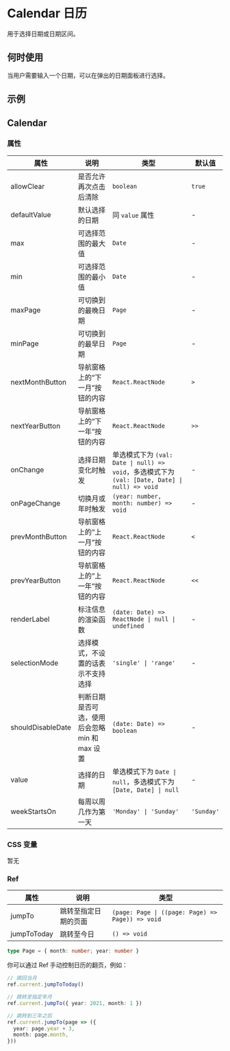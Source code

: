 # Calendar 日历 <Experimental></Experimental>

用于选择日期或日期区间。

## 何时使用

当用户需要输入一个日期，可以在弹出的日期面板进行选择。

## 示例

<code src="./demos/demo1.tsx"></code>
<code src="./demos/demo2.tsx"></code>
<code src="./demos/demo3.tsx"></code>

## Calendar

### 属性

| 属性              | 说明                                           | 类型                                                                                           | 默认值     |
| ----------------- | ---------------------------------------------- | ---------------------------------------------------------------------------------------------- | ---------- |
| allowClear        | 是否允许再次点击后清除                         | `boolean`                                                                                      | `true`     |
| defaultValue      | 默认选择的日期                                 | 同 `value` 属性                                                                                | -          |
| max               | 可选择范围的最大值                             | `Date`                                                                                         | -          |
| min               | 可选择范围的最小值                             | `Date`                                                                                         | -          |
| maxPage           | 可切换到的最晚日期                             | `Page`                                                                                         | -          |
| minPage           | 可切换到的最早日期                             | `Page`                                                                                         | -          |
| nextMonthButton   | 导航窗格上的“下一月”按钮的内容                 | `React.ReactNode`                                                                              | `>`        |
| nextYearButton    | 导航窗格上的“下一年”按钮的内容                 | `React.ReactNode`                                                                              | `>>`       |
| onChange          | 选择日期变化时触发                             | 单选模式下为 `(val: Date \| null) => void`，多选模式下为 `(val: [Date, Date] \| null) => void` | -          |
| onPageChange      | 切换月或年时触发                               | `(year: number, month: number) => void`                                                        | -          |
| prevMonthButton   | 导航窗格上的“上一月”按钮的内容                 | `React.ReactNode`                                                                              | `<`        |
| prevYearButton    | 导航窗格上的“上一年”按钮的内容                 | `React.ReactNode`                                                                              | `<<`       |
| renderLabel       | 标注信息的渲染函数                             | `(date: Date) => ReactNode \| null \| undefined`                                               | -          |
| selectionMode     | 选择模式，不设置的话表示不支持选择             | `'single' \| 'range'`                                                                          | -          |
| shouldDisableDate | 判断日期是否可选，使用后会忽略 min 和 max 设置 | `(date: Date) => boolean`                                                                      | -          |
| value             | 选择的日期                                     | 单选模式下为 `Date \| null`，多选模式下为 `[Date, Date] \| null`                               | -          |
| weekStartsOn      | 每周以周几作为第一天                           | `'Monday' \| 'Sunday'`                                                                         | `'Sunday'` |

### CSS 变量

暂无

### Ref

| 属性        | 说明                 | 类型                                             |
| ----------- | -------------------- | ------------------------------------------------ |
| jumpTo      | 跳转至指定日期的页面 | `(page: Page \| ((page: Page) => Page)) => void` |
| jumpToToday | 跳转至今日           | `() => void`                                     |

```ts
type Page = { month: number; year: number }
```

你可以通过 Ref 手动控制日历的翻页，例如：

```ts
// 跳回当月
ref.current.jumpToToday()

// 跳转至指定年月
ref.current.jumpTo({ year: 2021, month: 1 })

// 跳转到三年之后
ref.current.jumpTo(page => ({
  year: page.year + 3,
  month: page.month,
}))
```
